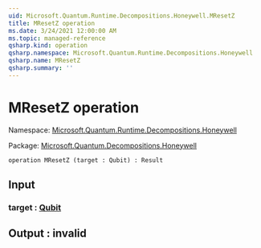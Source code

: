 ```yaml
---
uid: Microsoft.Quantum.Runtime.Decompositions.Honeywell.MResetZ
title: MResetZ operation
ms.date: 3/24/2021 12:00:00 AM
ms.topic: managed-reference
qsharp.kind: operation
qsharp.namespace: Microsoft.Quantum.Runtime.Decompositions.Honeywell
qsharp.name: MResetZ
qsharp.summary: ''
---
```


# MResetZ operation

Namespace: [Microsoft.Quantum.Runtime.Decompositions.Honeywell](xref:Microsoft.Quantum.Runtime.Decompositions.Honeywell)

Package: [Microsoft.Quantum.Decompositions.Honeywell](https://nuget.org/packages/Microsoft.Quantum.Decompositions.Honeywell)




```qsharp
operation MResetZ (target : Qubit) : Result
```


## Input

### target : [Qubit](xref:microsoft.quantum.lang-ref.qubit)





## Output : __invalid<Result>__

